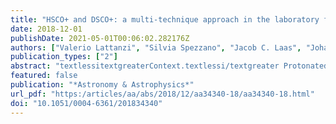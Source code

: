 ```yaml
---
title: "HSCO+ and DSCO+: a multi-technique approach in the laboratory for the spectroscopy of interstellar ions"
date: 2018-12-01
publishDate: 2021-05-01T00:06:02.282176Z
authors: ["Valerio Lattanzi", "Silvia Spezzano", "Jacob C. Laas", "Johanna Chantzos", "Luca Bizzocchi", "Kin Long Kelvin Lee", "Michael C. McCarthy", "Paola Caselli"]
publication_types: ["2"]
abstract: "textlessitextgreaterContext.textlessi/textgreater Protonated molecular species have been proven to be abundant in the interstellar gas. This class of molecules is also pivotal for the determination of important physical parameters for the evolution of the interstellar medium (e.g. gas ionisation fraction) or as tracers of non-polar species which are not directly observable. The identification of these molecular species through radioastronomical observations is directly linked to precise laboratory spectral characterisation.textlessitextgreaterAims.textlessi/textgreater The goal of the present work is to extend the laboratory measurements of the pure rotational spectrum of the ground electronic state of protonated carbonyl sulfide (HSCOtextlesssuptextgreater+textlesssup/textgreater) and its deuterium substituted isotopomer (DSCOtextlesssuptextgreater+textlesssup/textgreater). At the same time, we show how implementing different laboratory techniques allows for the determination of different spectroscopical properties of asymmetric-top protonated species.textlessitextgreaterMethods.textlessi/textgreater Three different high-resolution experiments were used in conjunction to detect for the first time the textlessitextgreaterbtextlessi/textgreater-type rotational spectrum of HSCOtextlesssuptextgreater+textlesssup/textgreater, and to extend, well into the sub-millimetre region, the textlessitextgreateratextlessi/textgreater-type spectrum of the same molecular species and DSCOtextlesssuptextgreater+textlesssup/textgreater. The electronic ground-state of both ions was investigated in the 273–405 GHz frequency range, allowing for the detection of 60 and 50 new rotational transitions for HSCOtextlesssuptextgreater+textlesssup/textgreater and DSCOtextlesssuptextgreater+textlesssup/textgreater, respectively.textlessitextgreaterResults.textlessi/textgreater The combination of our new measurements with the three rotational transitions previously observed in the microwave region permits the rest frequencies of the most astronomically relevant transitions to be predicted to better than 100 kHz for both HSCOtextlesssuptextgreater+textlesssup/textgreater and DSCOtextlesssuptextgreater+textlesssup/textgreater up to 500 GHz, equivalent to better than 60 m stextlesssuptextgreater−1textlesssup/textgreater in terms of equivalent radial velocity.textlessitextgreaterConclusions.textlessi/textgreater The present work illustrates the importance of using different laboratory techniques to spectroscopically characterise a protonated species at high frequency. Each instrument addressed a complementary part of the same spectroscopic challenge, demonstrating the potential of such an approach for future studies of similar reactive species."
featured: false
publication: "*Astronomy & Astrophysics*"
url_pdf: "https:/articles/aa/abs/2018/12/aa34340-18/aa34340-18.html"
doi: "10.1051/0004-6361/201834340"
---
```


